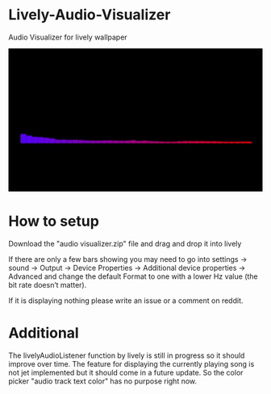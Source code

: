 # Lively-Audio-Visualizer
Audio Visualizer for lively wallpaper

![](resources/preview.gif)

# How to setup
Download the "audio visualizer.zip" file and drag and drop it into lively

If there are only a few bars showing you may need to go into settings -> sound -> Output -> Device Properties -> Additional device properties -> Advanced and change the default Format to one with a lower Hz value (the bit rate doesn’t matter).

If it is displaying nothing please write an issue or a comment on reddit.

# Additional
The livelyAudioListener function by lively is still in progress so it should improve over time.
The feature for displaying the currently playing song is not jet implemented but it should come in a future update. So the color picker "audio track text color" has no purpose right now.
